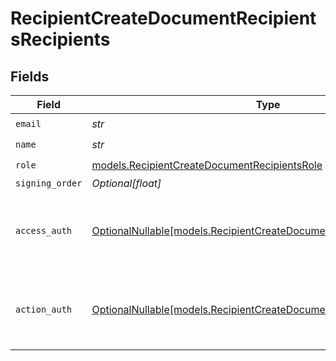 # RecipientCreateDocumentRecipientsRecipients


## Fields

| Field                                                                                                                            | Type                                                                                                                             | Required                                                                                                                         | Description                                                                                                                      |
| -------------------------------------------------------------------------------------------------------------------------------- | -------------------------------------------------------------------------------------------------------------------------------- | -------------------------------------------------------------------------------------------------------------------------------- | -------------------------------------------------------------------------------------------------------------------------------- |
| `email`                                                                                                                          | *str*                                                                                                                            | :heavy_check_mark:                                                                                                               | N/A                                                                                                                              |
| `name`                                                                                                                           | *str*                                                                                                                            | :heavy_check_mark:                                                                                                               | N/A                                                                                                                              |
| `role`                                                                                                                           | [models.RecipientCreateDocumentRecipientsRole](../models/recipientcreatedocumentrecipientsrole.md)                               | :heavy_check_mark:                                                                                                               | N/A                                                                                                                              |
| `signing_order`                                                                                                                  | *Optional[float]*                                                                                                                | :heavy_minus_sign:                                                                                                               | N/A                                                                                                                              |
| `access_auth`                                                                                                                    | [OptionalNullable[models.RecipientCreateDocumentRecipientsAccessAuth]](../models/recipientcreatedocumentrecipientsaccessauth.md) | :heavy_minus_sign:                                                                                                               | The type of authentication required for the recipient to access the document.                                                    |
| `action_auth`                                                                                                                    | [OptionalNullable[models.RecipientCreateDocumentRecipientsActionAuth]](../models/recipientcreatedocumentrecipientsactionauth.md) | :heavy_minus_sign:                                                                                                               | The type of authentication required for the recipient to sign the document.                                                      |